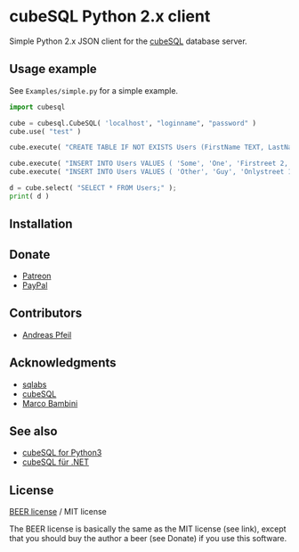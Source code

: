 # cubeSQL Python 2.x client

Simple Python 2.x JSON client for the [cubeSQL](http://www.sqlabs.com/cubesql.php) database server.

## Usage example

See `Examples/simple.py` for a simple example.

```py
import cubesql

cube = cubesql.CubeSQL( 'localhost', "loginname", "password" )
cube.use( "test" )

cube.execute( "CREATE TABLE IF NOT EXISTS Users (FirstName TEXT, LastName TEXT, Address TEXT);" )

cube.execute( "INSERT INTO Users VALUES ( 'Some', 'One', 'Firstreet 2, 69000 Bettertown' );" )
cube.execute( "INSERT INTO Users VALUES ( 'Other', 'Guy', 'Onlystreet 1, 69001 Besttown' );" )

d = cube.select( "SELECT * FROM Users;" );
print( d )
```

## Installation

## Donate

- [Patreon](https://www.patreon.com/andreas_pfeil)
- [PayPal](https://www.paypal.com/paypalme/PfeilAndreas/10.00EUR)

## Contributors

- [Andreas Pfeil](https://github.com/andreaspfeil)

## Acknowledgments

- [sqlabs](https://sqlabs.com)
- [cubeSQL](https://sqlabs.com/cubesql)
- [Marco Bambini](https://github.com/marcobambini)

## See also

- [cubeSQL for Python3](https://github.com/andreaspfeil/CubeSQL.Python3)
- [cubeSQL für .NET](https://github.com/andreaspfeil/CubeSQL.NET)

## License

[BEER license](https://github.com/andreaspfeil/CubeSQL.Python2/blob/main/LICENSE) / MIT license

The BEER license is basically the same as the MIT license (see link), except 
that you should buy the author a beer (see Donate) if you use this software.